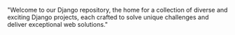 "Welcome to our Django repository, the home for a collection of diverse and <br> 
exciting Django projects, each crafted to solve unique challenges and deliver exceptional web solutions."
